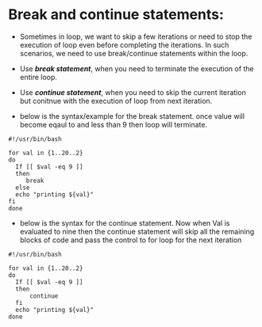 # Break and continue statements:

 - Sometimes in loop, we want to skip a few iterations or need to stop the execution of loop even before completing the iterations.
   In such scenarios, we need to use break/continue statements within the loop.

- Use ***break statement***, when you need to terminate the execution of the entire loop.
- Use ***continue statement***, when you need to skip the current iteration but conitnue with the execution of loop from next iteration.
  

- below is the syntax/example for the break statement. once value will become eqaul to and less than 9 then loop will terminate.

```
#!/usr/bin/bash

for val in {1..20..2}
do
  If [[ $val -eq 9 ]]
  then
     break
  else
  echo "printing ${val}"
fi
done
```

- below is the syntax for the continue statement. Now when Val is evaluated to nine then the continue statement will skip all the remaining blocks of code and pass the control to for loop for the next iteration

```
#!/usr/bin/bash

for val in {1..20..2}
do
  If [[ $val -eq 9 ]]
  then
      continue
  fi
  echo "printing ${val}"
done
```
